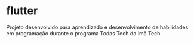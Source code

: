 # flutter
Projeto desenvolvido para aprendizado e desenvolvimento de habilidades em programação durante o programa Todas Tech da Imã Tech.
